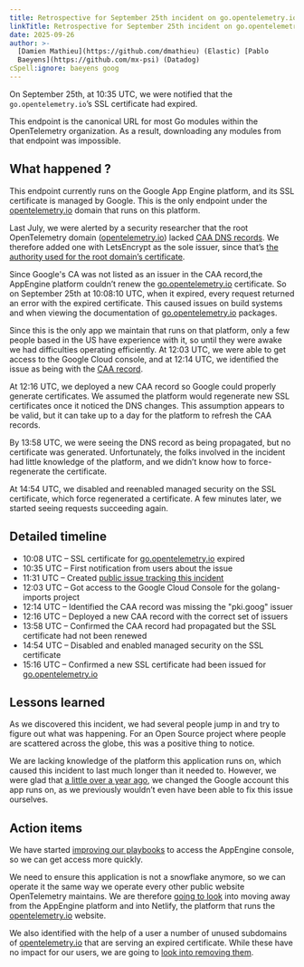 ```yaml
---
title: Retrospective for September 25th incident on go.opentelemetry.io
linkTitle: Retrospective for September 25th incident on go.opentelemetry.io
date: 2025-09-26
author: >-
  [Damien Mathieu](https://github.com/dmathieu) (Elastic) [Pablo
  Baeyens](https://github.com/mx-psi) (Datadog)
cSpell:ignore: baeyens goog
---
```


On September 25th, at 10:35 UTC, we were notified that the
`go.opentelemetry.io`’s SSL certificate had expired.

This endpoint is the canonical URL for most Go modules within the OpenTelemetry
organization. As a result, downloading any modules from that endpoint was
impossible.

## What happened ?

This endpoint currently runs on the Google App Engine platform, and its SSL
certificate is managed by Google. This is the only endpoint under the
[opentelemetry.io](https://opentelemetry.io) domain that runs on this platform.

Last July, we were alerted by a security researcher that the root OpenTelemetry
domain ([opentelemetry.io](https://opentelemetry.io)) lacked
[CAA DNS records](https://en.wikipedia.org/wiki/DNS_Certification_Authority_Authorization).
We therefore added one with LetsEncrypt as the sole issuer, since that’s
[the authority used for the root domain’s certificate](https://docs.netlify.com/manage/domains/secure-domains-with-https/https-ssl/#netlify-managed-certificates).

Since Google's CA was not listed as an issuer in the CAA record,the AppEngine
platform couldn’t renew the [go.opentelemetry.io](https://go.opentelemetry.io)
certificate. So on September 25th at 10:08:10 UTC, when it expired, every
request returned an error with the expired certificate. This caused issues on
build systems and when viewing the documentation of
[go.opentelemetry.io](https://go.opentelemetry.io) packages.

Since this is the only app we maintain that runs on that platform, only a few
people based in the US have experience with it, so until they were awake we had
difficulties operating efficiently. At 12:03 UTC, we were able to get access to
the Google Cloud console, and at 12:14 UTC, we identified the issue as being
with the
[CAA record](https://cloud.google.com/load-balancing/docs/ssl-certificates/google-managed-certs#caa).

At 12:16 UTC, we deployed a new CAA record so Google could properly generate
certificates. We assumed the platform would regenerate new SSL certificates once
it noticed the DNS changes. This assumption appears to be valid, but it can take
up to a day for the platform to refresh the CAA records.

By 13:58 UTC, we were seeing the DNS record as being propagated, but no
certificate was generated. Unfortunately, the folks involved in the incident had
little knowledge of the platform, and we didn’t know how to force-regenerate the
certificate.

At 14:54 UTC, we disabled and reenabled managed security on the SSL certificate,
which force regenerated a certificate. A few minutes later, we started seeing
requests succeeding again.

## Detailed timeline

- 10:08 UTC – SSL certificate for
  [go.opentelemetry.io](https://go.opentelemetry.io) expired
- 10:35 UTC – First notification from users about the issue
- 11:31 UTC – Created
  [public issue tracking this incident](https://github.com/open-telemetry/opentelemetry-go-vanityurls/issues/81)
- 12:03 UTC – Got access to the Google Cloud Console for the golang-imports
  project
- 12:14 UTC – Identified the CAA record was missing the "pki.goog" issuer
- 12:16 UTC – Deployed a new CAA record with the correct set of issuers
- 13:58 UTC – Confirmed the CAA record had propagated but the SSL certificate
  had not been renewed
- 14:54 UTC – Disabled and enabled managed security on the SSL certificate
- 15:16 UTC – Confirmed a new SSL certificate had been issued for
  [go.opentelemetry.io](https://go.opentelemetry.io)

## Lessons learned

As we discovered this incident, we had several people jump in and try to figure
out what was happening. For an Open Source project where people are scattered
across the globe, this was a positive thing to notice.

We are lacking knowledge of the platform this application runs on, which caused
this incident to last much longer than it needed to. However, we were glad that
[a little over a year ago](https://opentelemetry.io/blog/2024/go-opentelemetry-io/),
we changed the Google account this app runs on, as we previously wouldn’t even
have been able to fix this issue ourselves.

## Action items

We have started
[improving our playbooks](https://github.com/open-telemetry/community/pull/3021)
to access the AppEngine console, so we can get access more quickly.

We need to ensure this application is not a snowflake anymore, so we can operate
it the same way we operate every other public website OpenTelemetry maintains.
We are therefore
[going to look](https://github.com/open-telemetry/opentelemetry-go-vanityurls/issues/83)
into moving away from the AppEngine platform and into Netlify, the platform that
runs the [opentelemetry.io](https://opentelemetry.io) website.

We also identified with the help of a user a number of unused subdomains of
[opentelemetry.io](https://opentelemetry.io) that are serving an expired
certificate. While these have no impact for our users, we are going to
[look into removing them](https://github.com/open-telemetry/community/issues/3022).
